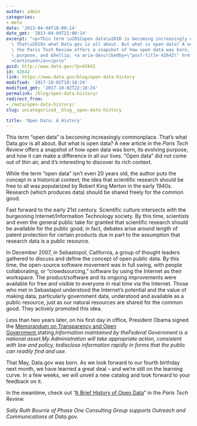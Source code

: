 ```yaml
---
author: admin
categories:
- meta
date: '2013-04-04T18:00:14'
date_gmt: '2013-04-04T22:00:14'
excerpt: "<p>This term \u201Copen data\u201D is becoming increasingly commonplace.\
  \ That\u2019s what Data.gov is all about. But what is open data? A new article in\
  \ the Paris Tech Review offers a snapshot of how open data was born, its evolving\
  \ purpose, and &hellip; <a aria-describedby=\"post-title-42642\" href=\"https://www.data.gov/blog/open-data-history\"\
  >Continued</a></p>\n"
guid: http://www.data.gov/?p=42642
id: 42642
link: https://www.data.gov/blog/open-data-history
modified: '2017-10-02T18:18:24'
modified_gmt: '2017-10-02T22:18:24'
permalink: /blog/open-data-history/
redirect_from:
- /meta/open-data-history/
slug: uncategorized__blog__open-data-history

title: 'Open Data: A History'
---
```


This term “open data” is becoming increasingly commonplace. That’s what Data.gov is all about. But what is open data? A new article in the *Paris Tech Review* offers a snapshot of how open data was born, its evolving purpose, and how it can make a difference in all our lives. “Open data” did not come out of thin air, and it’s interesting to discover its rich context.

While the term “open data” isn’t even 20 years old, the author puts the concept in a historical context; the idea that scientific research should be free to all was popularized by Robert King Merton in the early 1940s. Research (which produces data) should be shared freely for the common good.

Fast forward to the early 21st century. Scientific culture intersects with the burgeoning Internet/Information Technology society. By this time, scientists and even the general public take for granted that scientific research should be available for the public good; in fact, debates arise around length of patent protection for certain products due in part to the assumption that research data is a public resource.

In December 2007, in Sebastopol, California, a group of thought leaders gathered to discuss and define the concept of open public data. By this time, the open-source software movement was in full swing, with people collaborating, or “crowdsourcing,” software by using the Internet as their workspace. The product/software and its ongoing improvements were available for free and visible to everyone in real time via the Internet. Those who met in Sebastapol understood the Internet’s potential and the value of making data, particularly government data, understood and available as a public resource, just as our natural resources are shared for the common good. They actively promoted this idea.

Less than two years later, on his first day in office, President Obama signed the [Memorandum on Transparency and Open Government](https://obamawhitehouse.archives.gov/the-press-office/transparency-and-open-government),stating,*Information maintained by theFederal Government is a national asset.My Administration will take appropriate action, consistent with law and policy, todisclose information rapidly in forms that the public can readily find and use.*

That May, Data.gov was born. As we look forward to our fourth birthday next month, we have learned a great deal – and we’re still on the learning curve. In a few weeks, we will unveil a new catalog and look forward to your feedback on it.

In the meantime, check out “[A Brief History of Open Data](http://www.paristechreview.com/2013/03/29/brief-history-open-data/)” in the *Paris Tech Review.*

*Sally Ruth Bourrie of Phase One Consulting Group supports Outreach and Communications at Data.gov.*

